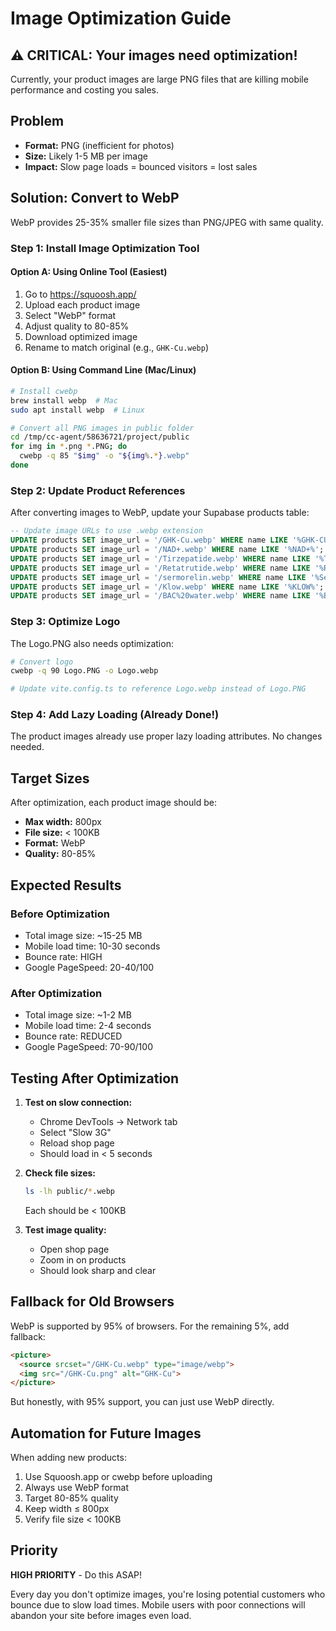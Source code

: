 # Image Optimization Guide

## ⚠️ CRITICAL: Your images need optimization!

Currently, your product images are large PNG files that are killing mobile performance and costing you sales.

## Problem
- **Format:** PNG (inefficient for photos)
- **Size:** Likely 1-5 MB per image
- **Impact:** Slow page loads = bounced visitors = lost sales

## Solution: Convert to WebP

WebP provides 25-35% smaller file sizes than PNG/JPEG with same quality.

### Step 1: Install Image Optimization Tool

#### Option A: Using Online Tool (Easiest)
1. Go to https://squoosh.app/
2. Upload each product image
3. Select "WebP" format
4. Adjust quality to 80-85%
5. Download optimized image
6. Rename to match original (e.g., `GHK-Cu.webp`)

#### Option B: Using Command Line (Mac/Linux)
```bash
# Install cwebp
brew install webp  # Mac
sudo apt install webp  # Linux

# Convert all PNG images in public folder
cd /tmp/cc-agent/58636721/project/public
for img in *.png *.PNG; do
  cwebp -q 85 "$img" -o "${img%.*}.webp"
done
```

### Step 2: Update Product References

After converting images to WebP, update your Supabase products table:

```sql
-- Update image URLs to use .webp extension
UPDATE products SET image_url = '/GHK-Cu.webp' WHERE name LIKE '%GHK-CU%';
UPDATE products SET image_url = '/NAD+.webp' WHERE name LIKE '%NAD+%';
UPDATE products SET image_url = '/Tirzepatide.webp' WHERE name LIKE '%Tirzepatide%';
UPDATE products SET image_url = '/Retatrutide.webp' WHERE name LIKE '%Retatrutide%';
UPDATE products SET image_url = '/sermorelin.webp' WHERE name LIKE '%Sermorelin%';
UPDATE products SET image_url = '/Klow.webp' WHERE name LIKE '%KLOW%';
UPDATE products SET image_url = '/BAC%20water.webp' WHERE name LIKE '%BAC%';
```

### Step 3: Optimize Logo

The Logo.PNG also needs optimization:

```bash
# Convert logo
cwebp -q 90 Logo.PNG -o Logo.webp

# Update vite.config.ts to reference Logo.webp instead of Logo.PNG
```

### Step 4: Add Lazy Loading (Already Done!)

The product images already use proper lazy loading attributes. No changes needed.

## Target Sizes

After optimization, each product image should be:
- **Max width:** 800px
- **File size:** < 100KB
- **Format:** WebP
- **Quality:** 80-85%

## Expected Results

### Before Optimization
- Total image size: ~15-25 MB
- Mobile load time: 10-30 seconds
- Bounce rate: HIGH
- Google PageSpeed: 20-40/100

### After Optimization
- Total image size: ~1-2 MB
- Mobile load time: 2-4 seconds
- Bounce rate: REDUCED
- Google PageSpeed: 70-90/100

## Testing After Optimization

1. **Test on slow connection:**
   - Chrome DevTools → Network tab
   - Select "Slow 3G"
   - Reload shop page
   - Should load in < 5 seconds

2. **Check file sizes:**
   ```bash
   ls -lh public/*.webp
   ```
   Each should be < 100KB

3. **Test image quality:**
   - Open shop page
   - Zoom in on products
   - Should look sharp and clear

## Fallback for Old Browsers

WebP is supported by 95% of browsers. For the remaining 5%, add fallback:

```html
<picture>
  <source srcset="/GHK-Cu.webp" type="image/webp">
  <img src="/GHK-Cu.png" alt="GHK-Cu">
</picture>
```

But honestly, with 95% support, you can just use WebP directly.

## Automation for Future Images

When adding new products:

1. Use Squoosh.app or cwebp before uploading
2. Always use WebP format
3. Target 80-85% quality
4. Keep width ≤ 800px
5. Verify file size < 100KB

## Priority

**HIGH PRIORITY** - Do this ASAP!

Every day you don't optimize images, you're losing potential customers who bounce due to slow load times. Mobile users with poor connections will abandon your site before images even load.
